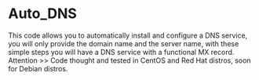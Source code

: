 # Auto_DNS
This code allows you to automatically install and configure a DNS service, you will only provide the domain name and the server name, with these simple steps you will have a DNS service with a functional MX record.  Attention >> Code thought and tested in CentOS and Red Hat distros, soon for Debian distros.
